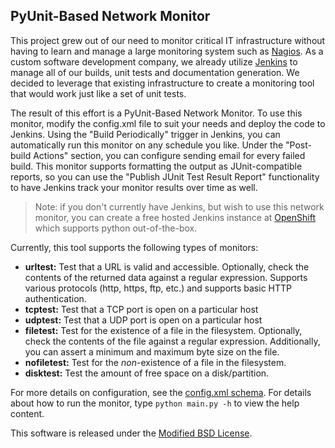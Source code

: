 PyUnit-Based Network Monitor
----------------------------

This project grew out of our need to monitor critical IT infrastructure without
having to learn and manage a large monitoring system such as
[Nagios](http://www.nagios.org).  As a custom software development company, we
already utilize [Jenkins](http://jenkins-ci.org) to manage all of our builds, 
unit tests and documentation generation.  We decided to leverage that existing
infrastructure to create a monitoring tool that would work just like a set of 
unit tests.

The result of this effort is a PyUnit-Based Network Monitor.  To use this
monitor, modify the config.xml file to suit your needs and deploy the code to
Jenkins.  Using the "Build Periodically" trigger in Jenkins, you can
automatically run this monitor on any schedule you like.  Under the "Post-build
Actions" section, you can configure sending email for every failed build.  This
monitor supports formatting the output as JUnit-compatible reports, so you can
use the "Publish JUnit Test Result Report" functionality to have Jenkins track
your monitor results over time as well.

> Note: if you don't currently have Jenkins, but wish to use this network
> monitor, you can create a free hosted Jenkins instance at
> [OpenShift](https://openshift.redhat.com/app/) which supports python
> out-of-the-box.

Currently, this tool supports the following types of monitors:
* **urltest:** Test that a URL is valid and accessible.  Optionally, check the
  contents of the returned data against a regular expression.  Supports various
  protocols (http, https, ftp, etc.) and supports basic HTTP authentication.
* **tcptest:** Test that a TCP port is open on a particular host
* **udptest:** Test that a UDP port is open on a particular host
* **filetest:** Test for the existence of a file in the filesystem.
  Optionally, check the contents of the file against a regular expression.
  Additionally, you can assert a minimum and maximum byte size on the file.
* **nofiletest:** Test for the *non*-existence of a file in the filesystem.
* **disktest:** Test the amount of free space on a disk/partition.

For more details on configuration, see the 
[config.xml schema](/blob/master/lib/config.xsd).  For details about how to
run the monitor, type `python main.py -h` to view the help content.

This software is released under the [Modified BSD License](http://en.wikipedia.org/wiki/BSD_licenses).
